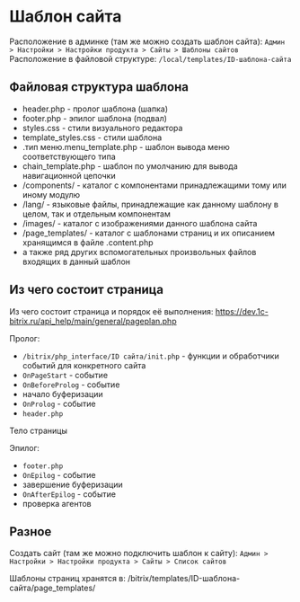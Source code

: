 # Шаблон сайта
Расположение в админке (там же можно создать шаблон сайта): `Админ > Настройки > Настройки продукта > Сайты > Шаблоны сайтов`  
Расположение в файловой структуре: `/local/templates/ID-шаблона-сайта`

## Файловая структура шаблона
- header.php - пролог шаблона (шапка)
- footer.php - эпилог шаблона (подвал)
- styles.css - стили визуального редактора
- template_styles.css - стили шаблона
- .тип меню.menu_template.php - шаблон вывода меню соответствующего типа
- chain_template.php - шаблон по умолчанию для вывода навигационной цепочки
- /components/ - каталог с компонентами принадлежащими тому или иному модулю
- /lang/ - языковые файлы, принадлежащие как данному шаблону в целом, так и отдельным компонентам
- /images/ - каталог с изображениями данного шаблона сайта
- /page_templates/ - каталог с шаблонами страниц и их описанием хранящимся в файле .content.php
- а также ряд других вспомогательных произвольных файлов входящих в данный шаблон

## Из чего состоит страница
Из чего состоит страница и порядок её выполнения: https://dev.1c-bitrix.ru/api_help/main/general/pageplan.php

Пролог:
- `/bitrix/php_interface/ID сайта/init.php` - функции и обработчики событий для конкретного сайта
- `OnPageStart` - событие
- `OnBeforeProlog` - событие
- начало буферизации
- `OnProlog` - событие
- `header.php`

Тело страницы

Эпилог:
- `footer.php`
- `OnEpilog` - событие
- завершение буферизации
- `OnAfterEpilog` - событие
- проверка агентов

## Разное
Создать сайт (там же можно подключить шаблон к сайту): `Админ > Настройки > Настройки продукта > Сайты > Список сайтов`

Шаблоны страниц хранятся в: /bitrix/templates/ID-шаблона-сайта/page_templates/
